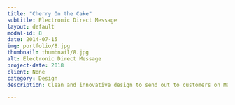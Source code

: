 ```yaml
---
title: "Cherry On the Cake"
subtitle: Electronic Direct Message
layout: default
modal-id: 8
date: 2014-07-15
img: portfolio/8.jpg
thumbnail: thumbnail/8.jpg
alt: Electronic Direct Message
project-date: 2018
client: None
category: Design
description: Clean and innovative design to send out to customers on MailChimp, GetResponse or any email marketing app.

---
```

